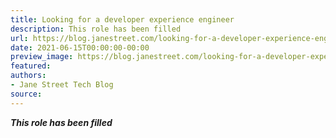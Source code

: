 ```yaml
---
title: Looking for a developer experience engineer
description: This role has been filled
url: https://blog.janestreet.com/looking-for-a-developer-experience-engineer-index/
date: 2021-06-15T00:00:00-00:00
preview_image: https://blog.janestreet.com/looking-for-a-developer-experience-engineer-index/generic_tech.jpg
featured:
authors:
- Jane Street Tech Blog
source:
---
```


<p><em><strong>This role has been filled</strong></em></p>


